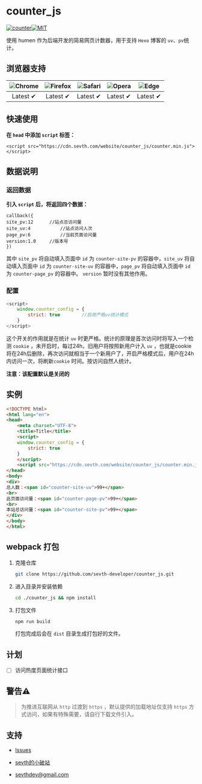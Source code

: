 # counter_js

[![counter](https://cdn.sevth.com/website/2020/04/13/7d210d6eb2b90890ae3795967d57cb59.svg)](https://circleci.com/gh/sevth-developer/counter_js)[![MIT](https://cdn.sevth.com/website/2020/04/13/3a2757504750cc2bf8a72b9db7bf029f.svg)](https://github.com/sevth-developer/counter_js)



使用 humen 作为后端开发的简易网页计数器，用于支持 `Hexo` 博客的 `uv`、`pv`统计。



## 浏览器支持



| ![Chrome](https://img.sevth.com/website/2020/04/13/afb9fb228a33ef1d32046c58e0514c84.png) | ![Firefox](https://img.sevth.com/website/2020/04/13/8514567e43b648e652cf9920105fba1e.png) | ![Safari](https://img.sevth.com/website/2020/04/13/f3fca4e5ed1f1d30c3f937da02d4103e.png) | ![Opera](https://img.sevth.com/website/2020/04/13/dc9fed3161a20ad4bd04f6de52e6bf5e.png) | ![Edge](https://img.sevth.com/website/2020/04/13/fb222f7bea11564f30705e8f756910a4.png) |
| :----------------------------------------------------------: | :----------------------------------------------------------: | :----------------------------------------------------------: | :----------------------------------------------------------: | :----------------------------------------------------------: |
|                           Latest ✔                           |                           Latest ✔                           |                           Latest ✔                           |                           Latest ✔                           |                           Latest ✔                           |



## 快速使用

**在 `head` 中添加 `script` 标签：**

```javas
<script src="https://cdn.sevth.com/website/counter_js/counter.min.js"></script> 
```

## 数据说明

### 返回数据

**引入 `script` 后，将返回四个数据：**

```
callback({
site_pv:12		//站点总访问量
site_uv:4			//站点访问人次
page_pv:6			//当前页面访问量
version:1.0		//版本号
})
```

其中 `site_pv` 将自动填入页面中 `id` 为 `counter-site-pv` 的容器中，`site_uv` 将自动填入页面中 `id` 为 `counter-site-uv` 的容器中，`page_pv` 将自动填入页面中 `id` 为 `counter-page_pv` 的容器中。 `version` 暂时没有其他作用。

### 配置

```javascript
<script>
    window.counter_config = {
    	strict: true		//启用严格uv统计模式
    }
</script>
```

这个开关的作用就是在统计 `uv` 时更严格。统计的原理是首次访问时将写入一个检测 `cookie` ，未开启时，每过24h，旧用户将按照新用户计入 `uv` ，也就是cookie将在24h后删除，再次访问就相当于一个新用户了，开启严格模式后，用户在24h内访问一次，将刷新`cookie` 时间。按访问自然人统计。

**注意：该配置默认是关闭的**

## 实例

```html
<!DOCTYPE html>
<html lang="en">
<head>
    <meta charset="UTF-8">
    <title>Title</title>
    <script>
    window.counter_config = {
    	strict: true
    }
    </script>
    <script src="https://cdn.sevth.com/website/counter_js/counter.min.js"></script>
</head>
<body>
<div>
总人数：<span id="counter-site-uv">99+</span>
<br>
此页面访问量：<span id="counter-page-pv">99+</span>
<br>
本站总访问量：<span id="counter-site-pv">99+</span>
</div>
</body>
</html>
```

## 

## 

## webpack 打包

1. 克隆仓库

   ```bash
   git clone https://github.com/sevth-developer/counter_js.git
   ```

2. 进入目录并安装依赖

   ```bash
   cd ./counter_js && npm install
   ```

3. 打包文件

   ```bash
   npm run build
   ```

   打包完成后会在 `dist` 目录生成打包好的文件。

## 计划

- [ ] 访问热度页面统计接口

## 警告⚠️

> 为推进互联网从 `http` 过渡到 `https` ，默认提供的加载地址仅支持 `https` 方式访问，如果有特殊需要，请自行下载文件引入。

## 支持

- [Issues](https://github.com/sevth-developer/counter_js/issues)

- [sevth的小破站](https://sevth.com)
- [sevthdev@gmail.com](mailto:sevthdev@gmail.com)